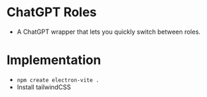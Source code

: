 # ChatGPT Roles

- A ChatGPT wrapper that lets you quickly switch between roles.


# Implementation
- `npm create electron-vite .`
- Install tailwindCSS